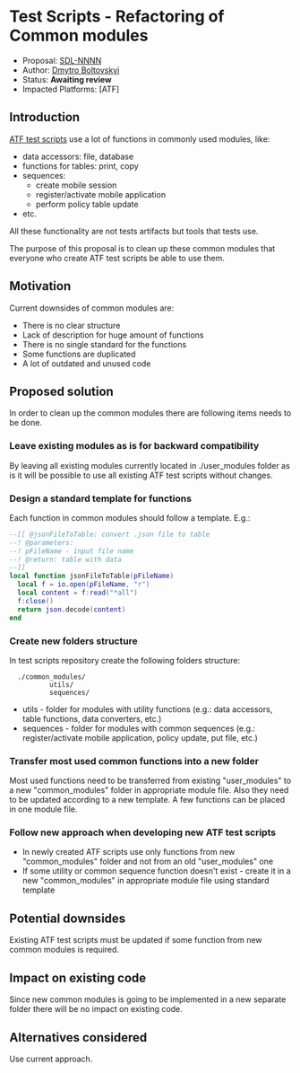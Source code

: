 # Test Scripts - Refactoring of Common modules

* Proposal: [SDL-NNNN](NNNN-test-scripts-common-modules-refactoring.md)
* Author: [Dmytro Boltovskyi](https://github.com/dboltovskyi)
* Status: **Awaiting review**
* Impacted Platforms: [ATF]

## Introduction

[ATF test scripts](https://github.com/smartdevicelink/sdl_atf_test_scripts/) use a lot of functions in commonly used modules, like:

  - data accessors: file, database
  - functions for tables: print, copy
  - sequences:
    - create mobile session
    - register/activate mobile application
    - perform policy table update
  - etc.

All these functionality are not tests artifacts but tools that tests use.

The purpose of this proposal is to clean up these common modules that everyone who create ATF test scripts be able to use them.

## Motivation

Current downsides of common modules are:

  - There is no clear structure
  - Lack of description for huge amount of functions
  - There is no single standard for the functions
  - Some functions are duplicated
  - A lot of outdated and unused code

## Proposed solution

In order to clean up the common modules there are following items needs to be done.

### Leave existing modules as is for backward compatibility

By leaving all existing modules currently located in ./user_modules folder as is
it will be possible to use all existing ATF test scripts without changes.

### Design a standard template for functions

Each function in common modules should follow a template. E.g.:

```lua
--[[ @jsonFileToTable: convert .json file to table
--! @parameters:
--! pFileName - input file name
--! @return: table with data
--]]
local function jsonFileToTable(pFileName)
  local f = io.open(pFileName, "r")
  local content = f:read("*all")
  f:close()
  return json.decode(content)
end
```

### Create new folders structure

In test scripts repository create the following folders structure:

```
  ./common_modules/
          utils/
          sequences/
```

  - utils - folder for modules with utility functions (e.g.: data accessors, table functions, data converters, etc.)
  - sequences - folder for modules with common sequences (e.g.: register/activate mobile application, policy update, put file, etc.)

### Transfer most used common functions into a new folder

Most used functions need to be transferred from existing "user_modules" to a new "common_modules" folder in appropriate module file.
Also they need to be updated according to a new template.
A few functions can be placed in one module file.

### Follow new approach when developing new ATF test scripts

  - In newly created ATF scripts use only functions from new "common_modules" folder and not from an old "user_modules" one
  - If some utility or common sequence function doesn't exist - create it in a new "common_modules" in appropriate module file using standard template

## Potential downsides

Existing ATF test scripts must be updated if some function from new common modules is required.

## Impact on existing code

Since new common modules is going to be implemented in a new separate folder there will be no impact on existing code.

## Alternatives considered

Use current approach.

